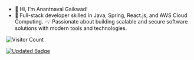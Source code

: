 - 👋 Hi, I’m Anantnaval Gaikwad!
- 🚀 Full-stack developer skilled in Java, Spring, React.js, and AWS Cloud Computing.
-💡 Passionate about building scalable and secure software solutions with modern tools and technologies.

![Visitor Count](https://profile-counter.glitch.me/navalgaikwad/count.svg)




[![Updated Badge](https://badges.pufler.dev/updated/navalgaikwad/Leetcode)](https://badges.pufler.dev)


<!---
navalgaikwad/navalgaikwad is a ✨ special ✨ repository because its `README.md` (this file) appears on your GitHub profile.
You can click the Preview link to take a look at your changes.
--->
